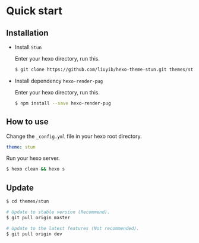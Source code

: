 # Quick start

## Installation

- Install `Stun`

  Enter your hexo directory, run this.

  ``` bash
  $ git clone https://github.com/liuyib/hexo-theme-stun.git themes/stun
  ```

- Install dependency `hexo-render-pug`

  Enter your hexo directory, run this.

  ``` bash
  $ npm install --save hexo-render-pug
  ```

## How to use

Change the `_config.yml` file in your hexo root directory.

``` yml
theme: stun
```

Run your hexo server.

``` bash
$ hexo clean && hexo s
```

## Update

``` bash
$ cd themes/stun

# Update to stable version (Recommend).
$ git pull origin master

# Update to the latest features (Not recommended).
$ git pull origin dev
```
